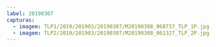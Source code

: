 ```yaml
---
label: 20190307
capturas:
  - imagem: TLP1/2019/201903/20190307/M20190308_060737_TLP_1P.jpg
  - imagem: TLP2/2019/201903/20190307/M20190308_061327_TLP_2P.jpg
---
```

